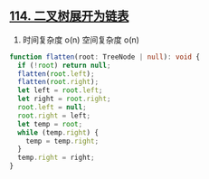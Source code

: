 ## [114. 二叉树展开为链表](https://leetcode.cn/problems/flatten-binary-tree-to-linked-list/submissions/)

1. 时间复杂度 o(n) 空间复杂度 o(n)

```ts
function flatten(root: TreeNode | null): void {
  if (!root) return null;
  flatten(root.left);
  flatten(root.right);
  let left = root.left;
  let right = root.right;
  root.left = null;
  root.right = left;
  let temp = root;
  while (temp.right) {
    temp = temp.right;
  }
  temp.right = right;
}
```
